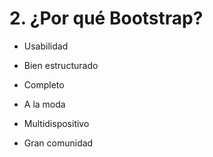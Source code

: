 # 2. ¿Por qué Bootstrap?

* Usabilidad

* Bien estructurado

* Completo

* A la moda

* Multidispositivo

* Gran comunidad

